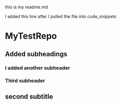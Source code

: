 this is my readme.md

I added this line after I pulled the file into code_snippets
# MyTestRepo


## Added subheadings

### I  added another subheader

### Third subheader

## second subtitle


